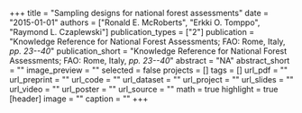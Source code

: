 +++
title = "Sampling designs for national forest assessments"
date = "2015-01-01"
authors = ["Ronald E. McRoberts", "Erkki O. Tomppo", "Raymond L. Czaplewski"]
publication_types = ["2"]
publication = "Knowledge Reference for National Forest Assessments; FAO: Rome, Italy, _pp. 23--40_"
publication_short = "Knowledge Reference for National Forest Assessments; FAO: Rome, Italy, _pp. 23--40_"
abstract = "NA"
abstract_short = ""
image_preview = ""
selected = false
projects = []
tags = []
url_pdf = ""
url_preprint = ""
url_code = ""
url_dataset = ""
url_project = ""
url_slides = ""
url_video = ""
url_poster = ""
url_source = ""
math = true
highlight = true
[header]
image = ""
caption = ""
+++
